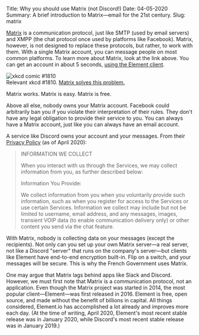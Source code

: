 Title: Why you should use Matrix (not Discord!)
Date: 04-05-2020
Summary: A brief introduction to Matrix—email for the 21st century.
Slug: matrix

[Matrix](https://matrix.org/docs/guides/introduction#what-is-matrix) is a communication protocol, just like SMTP (used by email servers) and XMPP (the chat protocol once used by platforms like Facebook).
Matrix, however, is not designed to replace these protocols, but rather, to work with them.
With a single Matrix account, you can message people on most common platforms.
To learn more about Matrix, look at the link above. You can get an account in about 5 seconds, [using the Element client](https://element.io/get-started).

<div class="nowrap">
    <img src=https://imgs.xkcd.com/comics/chat_systems.png alt="xkcd comic #1810">
</div>
<div class=caption>
    Relevant xkcd #1810. <a href="https://twitter.com/matrixdotorg/status/841424770025545730?lang=en">Matrix solves this problem.</a>
</div>

Matrix works.
Matrix is easy.
Matrix is free.

Above all else, nobody owns your Matrix account.
Facebook could arbitrarily ban you if you violate their interpretation of their rules.
They don't have any legal obligation to provide their service to you.
You can always have a Matrix account, just like you can always have an email account.

A service like Discord owns your account and your messages. 
From their [Privacy Policy](https://discordapp.com/privacy") (as of April 2020):
> INFORMATION WE COLLECT
>
> When you interact with us through the Services, we may collect information from you, as further described below:
>
> Information You Provide:
>
> We collect information from you when you voluntarily provide such information, such as when you register for access to the Services or use certain Services. Information we collect may include but not be limited to username, email address, and any messages, images, transient VOIP data (to enable communication delivery only) or other content you send via the chat feature.

With Matrix, nobody is collecting data on your messages (except the recipients).
Not only can you set up your own Matrix server—a real server, not like a Discord "server" that runs on the company's server—but clients like Element have end-to-end encryption built-in.
Flip on a switch, and your messages will be secure.
This is why the French Government uses Matrix.

One may argue that Matrix lags behind apps like Slack and Discord.
However, we must first note that Matrix is a communication protocol, not an application.
Even though the Matrix project was started in 2014, the most popular client—Element—was first released in 2016.
Element is free, open source, and made without the benefit of billions in capital.
All things considered, Element.io has accomplished a lot already and improves more each day.
(At the time of writing, April 2020, Element's most recent stable release was in January 2020, while Discord's most recent stable release was in January 2019.)